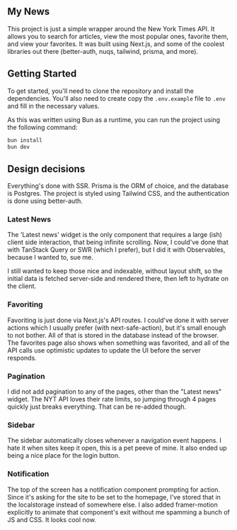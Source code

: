 ## My News

This project is just a simple wrapper around the New York Times API. It allows you to search for articles, view the most popular ones, favorite them, and view your favorites. It was built using Next.js, and some of the coolest libraries out there (better-auth, nuqs, tailwind, prisma, and more).

## Getting Started

To get started, you'll need to clone the repository and install the dependencies. You'll also need to create copy the `.env.example` file to `.env` and fill in the necessary values.

As this was written using Bun as a runtime, you can run the project using the following command:

```bash
bun install
bun dev
```

## Design decisions

Everything's done with SSR. Prisma is the ORM of choice, and the database is Postgres. The project is styled using Tailwind CSS, and the authentication is done using better-auth.

### Latest News
The 'Latest news' widget is the only component that requires a large (ish) client side interaction, that being infinite scrolling. Now, I could've done that with TanStack Query or SWR (which I prefer), but I did it with Observables, because I wanted to, sue me.

I still wanted to keep those nice and indexable, without layout shift, so the initial data is fetched server-side and rendered there, then left to hydrate on the client.

### Favoriting
Favoriting is just done via Next.js's API routes. I could've done it with server actions which I usually prefer (with next-safe-action), but it's small enough to not bother. All of that is stored in the database instead of the browser. The favorites page also shows when something was favorited, and all of the API calls use optimistic updates to update the UI before the server responds.

### Pagination
I did not add pagination to any of the pages, other than the "Latest news" widget. The NYT API loves their rate limits, so jumping through 4 pages quickly just breaks everything. That can be re-added though.

### Sidebar
The sidebar automatically closes whenever a navigation event happens. I hate it when sites keep it open, this is a pet peeve of mine. It also ended up being a nice place for the login button.

### Notification
The top of the screen has a notification component prompting for action. Since it's asking for the site to be set to the homepage, I've stored that in the localstorage instead of somewhere else. I also added framer-motion explicitly to animate that component's exit without me spamming a bunch of JS and CSS. It looks cool now.
